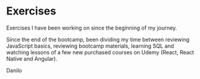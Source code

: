 <h1>Exercises</h1>

Exercises I have been working on since the beginning of my journey.

Since the end of the bootcamp, been dividing my time between reviewing JavaScript basics, reviewing bootcamp materials, learning SQL and watching lessons of a few new purchased courses on Udemy (React, React Native and Angular).

Danilo
